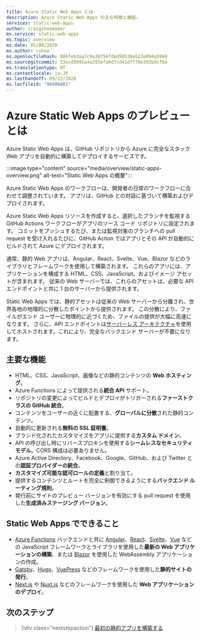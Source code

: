 ```yaml
---
title: Azure Static Web Apps とは
description: Azure Static Web Apps の主な特徴と機能。
services: static-web-apps
author: craigshoemaker
ms.service: static-web-apps
ms.topic: overview
ms.date: 05/08/2020
ms.author: cshoe
ms.openlocfilehash: 086feb3aa7c9a38756fded58538eb22e094a5960
ms.sourcegitcommit: 53acd9895a4a395efa6d7cd41d7f78e392b9cfbe
ms.translationtype: HT
ms.contentlocale: ja-JP
ms.lasthandoff: 09/22/2020
ms.locfileid: "90906801"
---
```

# <a name="what-is-azure-static-web-apps-preview"></a>Azure Static Web Apps のプレビューとは

Azure Static Web Apps は、GitHub リポジトリから Azure に完全なスタック Web アプリを自動的に構築してデプロイするサービスです。

:::image type="content" source="media/overview/static-apps-overview.png" alt-text="Static Web Apps の概要":::

Azure Static Web Apps のワークフローは、開発者の日常のワークフローに合わせて調整されています。 アプリは、GitHub との対話に基づいて構築およびデプロイされます。

Azure Static Web Apps リソースを作成すると、選択したブランチを監視する GitHub Actions ワークフローがアプリのソース コード リポジトリに設定されます。 コミットをプッシュするたび、または監視対象のブランチへの pull request を受け入れるたびに、GitHub Action ではアプリとその API が自動的にビルドされて Azure にデプロイされます。

通常、静的 Web アプリは、Angular、React、Svelte、Vue、Blazor などのライブラリとフレームワークを使用して構築されます。 これらのアプリには、アプリケーションを構成する HTML、CSS、JavaScript、およびイメージ アセットが含まれます。 従来の Web サーバーでは、これらのアセットは、必要な API エンドポイントと共に 1 台のサーバーから提供されます。

Static Web Apps では、静的アセットは従来の Web サーバーから分離され、世界各地の地理的に分散したポイントから提供されます。 この分散により、ファイルがエンド ユーザーに物理的に近づくため、ファイルの提供が大幅に高速になります。 さらに、API エンドポイントは[サーバーレス アーキテクチャ](../azure-functions/functions-overview.md)を使用してホストされます。これにより、完全なバックエンド サーバーが不要になります。

## <a name="key-features"></a>主要な機能

- HTML、CSS、JavaScript、画像などの静的コンテンツの **Web ホスティング**。
- Azure Functions によって提供される**統合 API** サポート。
- リポジトリの変更によってビルドとデプロイがトリガーされる**ファーストクラスの GitHub 統合**。
- コンテンツをユーザーの近くに配置する、**グローバルに分散**された静的コンテンツ。
- 自動的に更新される**無料の SSL 証明書**。
- ブランド化されたカスタマイズをアプリに提供する**カスタム ドメイン**。
- API の呼び出し時にリバースプロキシを使用する**シームレスなセキュリティ モデル**。CORS 構成は必要ありません。
- Azure Active Directory、Facebook、Google、GitHub、および Twitter との**認証プロバイダーの統合**。
- **カスタマイズ可能な認可ロールの定義**と割り当て。
- 提供するコンテンツとルートを完全に制御できるようにする**バックエンド ルーティング規則**。
- 発行前にサイトのプレビュー バージョンを有効にする pull request を使用した**生成済みステージング バージョン**。

## <a name="what-you-can-do-with-static-web-apps"></a>Static Web Apps でできること

- [Azure Functions](apis.md) バックエンドと共に [Angular](getting-started.md?tabs=angular)、[React](getting-started.md?tabs=react)、[Svelte](https://docs.microsoft.com/learn/modules/publish-app-service-static-web-app-api/)、[Vue](getting-started.md?tabs=react) などの JavaScript フレームワークとライブラリを使用した**最新の Web アプリケーションの構築**、または [Blazor](https://dotnet.microsoft.com/apps/aspnet/web-apps/blazor) を使用した WebAssembly アプリケーションの作成。
- [Gatsby](publish-gatsby.md)、[Hugo](publish-hugo.md)、[VuePress](publish-vuepress.md) などのフレームワークを使用した**静的サイトの発行**。
- [Next.js](deploy-nextjs.md) や [Nuxt.js](deploy-nuxtjs.md) などのフレームワークを使用した **Web アプリケーションのデプロイ**。

## <a name="next-steps"></a>次のステップ

> [!div class="nextstepaction"]
> [最初の静的アプリを構築する](getting-started.md)
